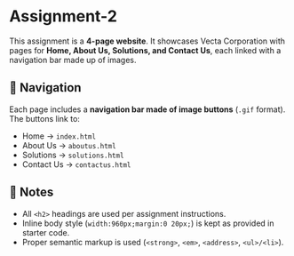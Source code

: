 # Assignment-2

This assignment is a **4-page website**. It showcases Vecta Corporation with pages for **Home, About Us, Solutions, and Contact Us**, each linked with a navigation bar made up of images.  

## 🔗 Navigation  
Each page includes a **navigation bar made of image buttons** (`.gif` format). The buttons link to:  
- Home → `index.html`  
- About Us → `aboutus.html`  
- Solutions → `solutions.html`  
- Contact Us → `contactus.html`  

## 📌 Notes  
- All `<h2>` headings are used per assignment instructions.  
- Inline body style (`width:960px;margin:0 20px;`) is kept as provided in starter code.  
- Proper semantic markup is used (`<strong>`, `<em>`, `<address>`, `<ul>/<li>`).  

